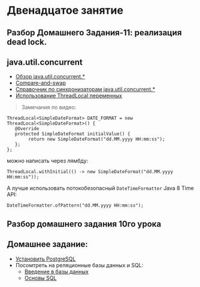 
# Двенадцатое занятие

## Разбор Домашнего Задания-11: реализация dead lock.

## java.util.concurrent
-  <a href="http://habrahabr.src.ru/company/luxoft/blog/157273/">Обзор java.util.concurrent.*</a></li>
- <a href="https://en.wikipedia.org/wiki/Compare-and-swap">Compare-and-swap</a>
- <a href="https://habrahabr.src.ru/post/277669/"> Справочник по синхронизаторам java.util.concurrent.*</a>
- <a href="http://articles.javatalks.src.ru/articles/17">Использование ThreadLocal переменных</a>

>  Замечания по видео:

    ThreadLocal<SimpleDateFormat> DATE_FORMAT = new ThreadLocal<SimpleDateFormat>() {
       @Override
       protected SimpleDateFormat initialValue() {
            return new SimpleDateFormat("dd.MM.yyyy HH:mm:ss");
       };
    };

можно написать через лямбду: 

    ThreadLocal.withInitial(() -> new SimpleDateFormat("dd.MM.yyyy HH:mm:ss"));
    
А лучше использовать потокобезопасный `DateTimeFormatter` Java 8 Time API: 

    DateTimeFormatter.ofPattern("dd.MM.yyyy HH:mm:ss");

## Разбор домашнего задания 10го урока

## Домашнее задание:
- <a href="http://java-course.src.ru/begin/postgresql">Установить PostgreSQL</a>
- Посомтреть на реляционные базы данных и SQL:
  - <a href="http://www.codenet.src.ru/progr/vbasic/vb_db/1.php">Введение в базы данных</a>
  - <a href="http://www.intuit.src.ru/studies/courses/5/5/info">Основы SQL</a>
